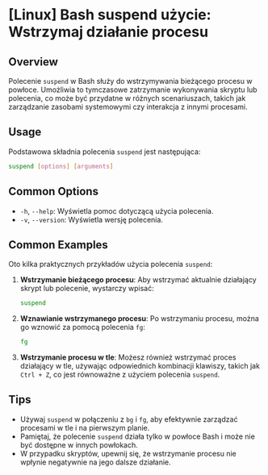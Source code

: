 # [Linux] Bash suspend użycie: Wstrzymaj działanie procesu

## Overview
Polecenie `suspend` w Bash służy do wstrzymywania bieżącego procesu w powłoce. Umożliwia to tymczasowe zatrzymanie wykonywania skryptu lub polecenia, co może być przydatne w różnych scenariuszach, takich jak zarządzanie zasobami systemowymi czy interakcja z innymi procesami.

## Usage
Podstawowa składnia polecenia `suspend` jest następująca:

```bash
suspend [options] [arguments]
```

## Common Options
- `-h`, `--help`: Wyświetla pomoc dotyczącą użycia polecenia.
- `-v`, `--version`: Wyświetla wersję polecenia.

## Common Examples
Oto kilka praktycznych przykładów użycia polecenia `suspend`:

1. **Wstrzymanie bieżącego procesu**:
   Aby wstrzymać aktualnie działający skrypt lub polecenie, wystarczy wpisać:
   ```bash
   suspend
   ```

2. **Wznawianie wstrzymanego procesu**:
   Po wstrzymaniu procesu, można go wznowić za pomocą polecenia `fg`:
   ```bash
   fg
   ```

3. **Wstrzymanie procesu w tle**:
   Możesz również wstrzymać proces działający w tle, używając odpowiednich kombinacji klawiszy, takich jak `Ctrl + Z`, co jest równoważne z użyciem polecenia `suspend`.

## Tips
- Używaj `suspend` w połączeniu z `bg` i `fg`, aby efektywnie zarządzać procesami w tle i na pierwszym planie.
- Pamiętaj, że polecenie `suspend` działa tylko w powłoce Bash i może nie być dostępne w innych powłokach.
- W przypadku skryptów, upewnij się, że wstrzymanie procesu nie wpłynie negatywnie na jego dalsze działanie.
